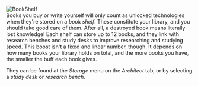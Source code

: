 ![BookShelf](https://i.imgur.com/uOLvVV4.png)\
Books you buy or write yourself will only count as unlocked technologies when they're stored on a _book shelf_. These constitute your library, and you should take good care of them. After all, a destroyed book means literally lost knowledge! Each shelf can store up to 12 books, and they link with research benches and study desks to improve researching and studying speed. This boost isn't a fixed and linear number, though. It depends on how many books your library holds on total, and the more books you have, the smaller the buff each book gives.

They can be found at the _Storage_ menu on the _Architect_ tab, or by selecting a _study desk_ or _research bench_.